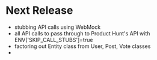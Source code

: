 # Next Release

- stubbing API calls using WebMock
- all API calls to pass through to Product Hunt's API with ENV['SKIP_CALL_STUBS']=true
- factoring out Entity class from User, Post, Vote classes
-
